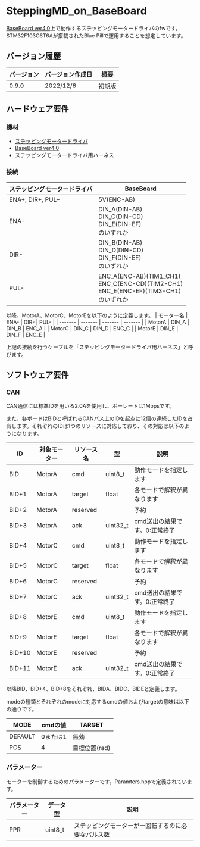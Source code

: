 # SteppingMD_on_BaseBoard
[BaseBoard ver4.0](https://github.com/tk20e/Base-Board-ver4.0-hw.git)上で動作するステッピングモータードライバのfwです。STM32F103C6T6Aが搭載されたBlue Pillで運用することを想定しています。

## バージョン履歴
| バージョン | バージョン作成日 | 概要 |
| ------- | ------- | ------- |
| 0.9.0 | 2022/12/6 | 初期版 |

## ハードウェア要件
### 機材
- [ステッピングモータードライバ](https://www.amazon.co.jp/Quimat-TB6600-%E3%82%B9%E3%83%86%E3%83%83%E3%83%94%E3%83%B3%E3%82%B0-%E3%82%B3%E3%83%B3%E3%83%88%E3%83%AD%E3%83%BC%E3%83%A9%E3%83%BC-9V-40V/dp/B06XSBB45M)
- [BaseBoard ver4.0](https://github.com/tk20e/Base-Board-ver4.0-hw.git)
- ステッピングモータードライバ用ハーネス

### 接続
| ステッピングモータードライバ | BaseBoard |
| ------- | ------- |
| ENA+, DIR+, PUL+ | 5V(ENC-AB) |
| ENA- | DIN_A(DIN-AB)<br>DIN_C(DIN-CD)<br>DIN_E(DIN-EF)<br>のいずれか |
| DIR- | DIN_B(DIN-AB)<br>DIN_D(DIN-CD)<br>DIN_F(DIN-EF)<br>のいずれか |
| PUL- | ENC_A(ENC-AB)(TIM1_CH1)<br>ENC_C(ENC-CD)(TIM2-CH1)<br>ENC_E(ENC-EF)(TIM3-CH1)<br>のいずれか |

以降、MotorA、MotorC、MotorEを以下のように定義します。
| モーター名 | ENA- | DIR- | PUL- |
| ------- | ------- | ------- | ------- |
| MotorA | DIN_A | DIN_B | ENC_A |
| MotorC | DIN_C | DIN_D | ENC_C |
| MotorE | DIN_E | DIN_F | ENC_E |

上記の接続を行うケーブルを「ステッピングモータードライバ用ハーネス」と呼びます。

## ソフトウェア要件
### CAN
CAN通信には標準IDを用いる2.0Aを使用し、ボーレートは1Mbpsです。

また、各ボードはBIDと呼ばれるCANバス上のIDを起点に12個の連続したIDを占有します。それぞれのIDは1つのリソースに対応しており、その対応は以下のようになります。

| ID | 対象モーター | リソース名 | 型 | 説明 |
| -------- | ------- | -------- | ------- | ------- |
| BID | MotorA | cmd | uint8_t | 動作モードを指定します |
| BID+1 | MotorA | target | float | 各モードで解釈が異なります |
| BID+2 | MotorA | reserved |  | 予約 |
| BID+3 | MotorA | ack | uint32_t | cmd送出の結果です。0:正常終了 |
| BID+4 | MotorC | cmd | uint8_t | 動作モードを指定します |
| BID+5 | MotorC | target | float | 各モードで解釈が異なります |
| BID+6 | MotorC | reserved |  | 予約 |
| BID+7 | MotorC | ack | uint32_t | cmd送出の結果です。0:正常終了 |
| BID+8 | MotorE | cmd | uint8_t | 動作モードを指定します |
| BID+9 | MotorE | target | float | 各モードで解釈が異なります |
| BID+10 | MotorE | reserved |  | 予約 |
| BID+11 | MotorE | ack | uint32_t | cmd送出の結果です。0:正常終了 |

以降BID、BID+4、BID+8をそれぞれ、BIDA、BIDC、BIDEと定義します。

modeの種類とそれぞれのmodeに対応するcmdの値およびtargetの意味は以下の通りです。

| MODE | cmdの値 | TARGET |
| ------- | ------- | ------- |
| DEFAULT | 0または1 | 無効 |
| POS | 4 | 目標位置(rad) |

### パラメーター
モーターを制御するためのパラメーターです。Paramters.hppで定義されています。

| パラメーター | データ型 | 説明 |
| ------- | ------- | ------- |
| PPR | uint8_t | ステッピングモーターが一回転するのに必要なパルス数 |
